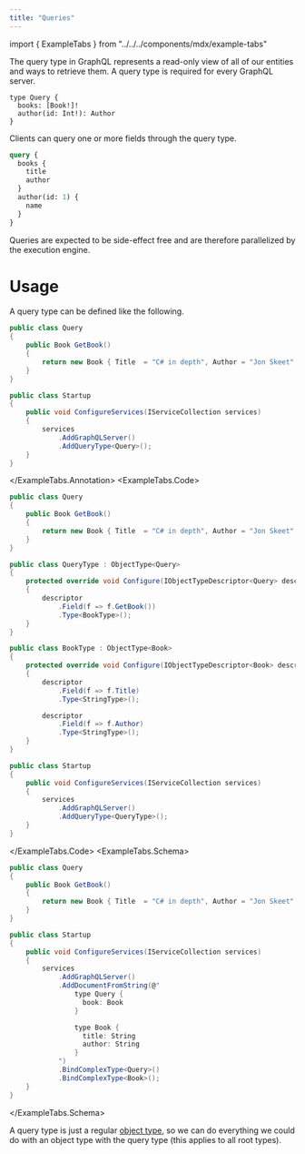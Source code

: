 ```yaml
---
title: "Queries"
---
```


import { ExampleTabs } from "../../../components/mdx/example-tabs"

The query type in GraphQL represents a read-only view of all of our entities and ways to retrieve them. A query type is required for every GraphQL server.

```sdl
type Query {
  books: [Book!]!
  author(id: Int!): Author
}
```

Clients can query one or more fields through the query type.

```graphql
query {
  books {
    title
    author
  }
  author(id: 1) {
    name
  }
}
```

Queries are expected to be side-effect free and are therefore parallelized by the execution engine.

# Usage

A query type can be defined like the following.

<ExampleTabs>
<ExampleTabs.Annotation>

```csharp
public class Query
{
    public Book GetBook()
    {
        return new Book { Title  = "C# in depth", Author = "Jon Skeet" };
    }
}

public class Startup
{
    public void ConfigureServices(IServiceCollection services)
    {
        services
            .AddGraphQLServer()
            .AddQueryType<Query>();
    }
}
```

</ExampleTabs.Annotation>
<ExampleTabs.Code>

```csharp
public class Query
{
    public Book GetBook()
    {
        return new Book { Title  = "C# in depth", Author = "Jon Skeet" };
    }
}

public class QueryType : ObjectType<Query>
{
    protected override void Configure(IObjectTypeDescriptor<Query> descriptor)
    {
        descriptor
            .Field(f => f.GetBook())
            .Type<BookType>();
    }
}

public class BookType : ObjectType<Book>
{
    protected override void Configure(IObjectTypeDescriptor<Book> descriptor)
    {
        descriptor
            .Field(f => f.Title)
            .Type<StringType>();

        descriptor
            .Field(f => f.Author)
            .Type<StringType>();
    }
}

public class Startup
{
    public void ConfigureServices(IServiceCollection services)
    {
        services
            .AddGraphQLServer()
            .AddQueryType<QueryType>();
    }
}
```

</ExampleTabs.Code>
<ExampleTabs.Schema>

```csharp
public class Query
{
    public Book GetBook()
    {
        return new Book { Title  = "C# in depth", Author = "Jon Skeet" };
    }
}

public class Startup
{
    public void ConfigureServices(IServiceCollection services)
    {
        services
            .AddGraphQLServer()
            .AddDocumentFromString(@"
                type Query {
                  book: Book
                }

                type Book {
                  title: String
                  author: String
                }
            ")
            .BindComplexType<Query>()
            .BindComplexType<Book>();
    }
}
```

</ExampleTabs.Schema>
</ExampleTabs>

A query type is just a regular [object type](/docs/hotchocolate/v11/defining-a-schema/object-types), so we can do everything we could do with an object type with the query type (this applies to all root types).
